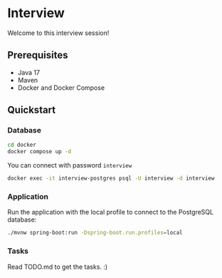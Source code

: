# Interview

Welcome to this interview session!

## Prerequisites

- Java 17
- Maven
- Docker and Docker Compose

## Quickstart

### Database

```bash
cd docker
docker compose up -d
```

You can connect with password `interview`
```bash
docker exec -it interview-postgres psql -U interview -d interview
``` 

### Application

Run the application with the local profile to connect to the PostgreSQL database:

```bash
./mvnw spring-boot:run -Dspring-boot.run.profiles=local
```

### Tasks

Read TODO.md to get the tasks. :) 

